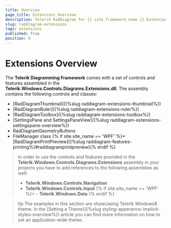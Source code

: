 ```yaml
---
title: Overview
page_title: Extensions Overview
description: Telerik RadDiagram for {{ site.framework_name }} Extensions Overview article
slug: raddiagram-extensions
tags: extensions
published: True
position: 0
---
```


# Extensions Overview

The __Telerik Diagramming Framework__ comes with a set of controls and features assembled in the __Telerik.Windows.Controls.Diagrams.Extensions.dll__. The assembly contains the following controls and classes:

* [RadDiagramThumbnail]({%slug raddiagram-extensions-thumbnail%})
* [RadDiagramRuler]({%slug raddiagram-extensions-ruler%})
* [RadDiagramToolbox]({%slug raddiagram-extensions-toolbox%})
* [SettingsPane and SettingsPaneView]({%slug raddiagram-extensions-settingspane-overview%})
* RadDiagramGeometryButtons
* FileManager class
{% if site.site_name == 'WPF' %}* [RadDiagramPrintPreview]({%slug raddiagram-features-printing%}#raddiagramprintpreview){% endif %}

> In order to use the controls and features provided in the __Telerik.Windows.Controls.Diagrams.Extensions__ assembly in your projects you have to add references to the following assemblies as well:
>	- __Telerik.Windows.Controls.Navigation__
>	- __Telerik.Windows.Controls.Input__
{% if site.site_name == 'WPF' %}>	- __Telerik.Windows.Data__ {% endif %}

>tip The examples in this section are showcasing Telerik Windows8 theme. In the [Setting a Theme]({%slug styling-apperance-implicit-styles-overview%}) article you can find more information on how to set an application-wide theme.